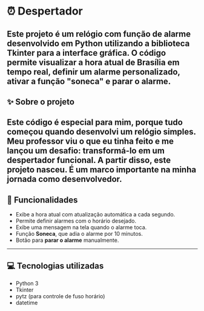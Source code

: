# ⏰ Despertador
Este projeto é um **relógio com função de alarme** desenvolvido em Python utilizando a biblioteca Tkinter para a interface gráfica. O código permite visualizar a hora atual de Brasília em tempo real, definir um alarme personalizado, ativar a função "soneca" e parar o alarme.
---

## ✨ Sobre o projeto
Este código é **especial para mim**, porque tudo começou quando desenvolvi um relógio simples. Meu professor viu o que eu tinha feito e me lançou um desafio: **transformá-lo em um despertador funcional**. A partir disso, este projeto nasceu. É um marco importante na minha jornada como desenvolvedor.
---

## 🧠 Funcionalidades
- Exibe a hora atual com atualização automática a cada segundo.
- Permite definir alarmes com o horário desejado.
- Exibe uma mensagem na tela quando o alarme toca.
- Função **Soneca**, que adia o alarme por 10 minutos.
- Botão para **parar o alarme** manualmente.
---

## 💻 Tecnologias utilizadas
- Python 3
- Tkinter
- pytz (para controle de fuso horário)
- datetime

